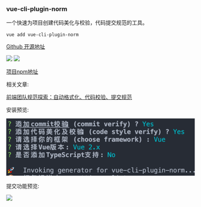 <!--
 * @Author: ShawnPhang
 * @LastEditors: ShawnPhang
 * @Description: 
 * @Date: 2021-07-22 17:50:16
 * @LastEditTime: 2022-07-28 21:50:45
 * @site: book.palxp.com / blog.palxp.com
-->

### vue-cli-plugin-norm

一个快速为项目创建代码美化与校验，代码提交规范的工具。

```
vue add vue-cli-plugin-norm
```

[Github 开源地址](https://github.com/palxiao/vue-cli-plugin-norm)

![](https://img.shields.io/npm/v/vue-cli-plugin-norm.svg) ![](http://img.shields.io/npm/dt/vue-cli-plugin-norm.svg)

[项目npm地址](https://www.npmjs.com/package/vue-cli-plugin-norm)

相关文章:

[前端团队规范探索：自动格式化、代码校验、提交规范](https://juejin.cn/post/6977382480055631909)

安装预览: 

![](../../images/norm/install.png)

提交功能预览: 

![](images/norm/c.png)
